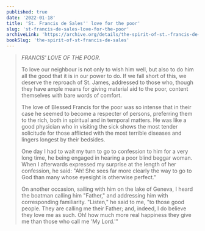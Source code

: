 ```yaml
---
published: true
date: '2022-01-18'
title: 'St. Francis de Sales'' love for the poor'
slug: 'st-francis-de-sales-love-for-the-poor'
archiveLink: 'https://archive.org/details/the-spirit-of-st.-francis-de-sales/page/138?view=theater'
bookSlug: 'the-spirit-of-st-francis-de-sales'
---
```


> *FRANCIS' LOVE OF THE POOR.*
> 
> To love our neighbour is not only to wish him well, but also to do him all the good that it is in our power to do. If we fall short of this, we deserve the reproach of St. James, addressed to those who, though they have ample means for giving material aid to the poor, content themselves with bare words of comfort.
> 
> The love of Blessed Francis for the poor was so intense that in their case he seemed to become a respecter of persons, preferring them to the rich, both in spiritual and in temporal matters. He was like a good physician who in visiting the sick shows the most tender solicitude for those afflicted with the most terrible diseases and lingers longest by their bedsides.
> 
> One day I had to wait my turn to go to confession to him for a very long time, he being engaged in hearing a poor blind beggar woman. When I afterwards expressed my surprise at the length of her confession, he said: "Ah! She sees far more clearly the way to go to God than many whose eyesight is otherwise perfect."
> 
> On another occasion, sailing with him on the lake of Geneva, I heard the boatman calling him "Father," and addressing him with corresponding familiarity. "Listen," he said to me, "to those good people. They are calling me their Father; and, indeed, I do believe they love me as such. Oh! how much more real happiness they give me than those who call me 'My Lord.'"
